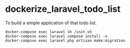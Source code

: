 # dockerize_laravel_todo_list
To build a simple application of that todo list.


```shell
docker-compose exec laravel sh /init.sh
docker-compose exec laravel compose install -o
docker-compose exec laravel php artisan make:migration
```